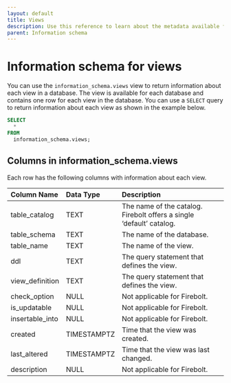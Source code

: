 ```yaml
---
layout: default
title: Views
description: Use this reference to learn about the metadata available for Firebolt views using the information schema.
parent: Information schema
---
```


# Information schema for views
You can use the `information_schema.views` view to return information about each view in a database. The view is available for each database and contains one row for each view in the database. You can use a `SELECT` query to return information about each view as shown in the example below.

```sql
SELECT
  *
FROM
  information_schema.views;
```

## Columns in information_schema.views

Each row has the following columns with information about each view.

| Column Name                 | Data Type   | Description |
| :---------------------------| :-----------| :-----------|
| table_catalog               | TEXT      | The name of the catalog. Firebolt offers a single ‘default’ catalog. |
| table_schema                | TEXT      | The name of the database. |
| table_name                  | TEXT      | The name of the view. |
| ddl                         | TEXT      | The query statement that defines the view. |
| view_definition             | TEXT      | The query statement that defines the view. |
| check_option                | NULL        | Not applicable for Firebolt. |
| is_updatable                | NULL        | Not applicable for Firebolt. |
| insertable_into             | NULL        | Not applicable for Firebolt. |
| created                     | TIMESTAMPTZ   | Time that the view was created. |
| last_altered                | TIMESTAMPTZ   | Time that the view was last changed. |
| description                 | NULL        | Not applicable for Firebolt. |
